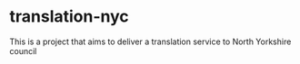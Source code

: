 # translation-nyc
This is a project that aims to deliver a translation service to North Yorkshire council
